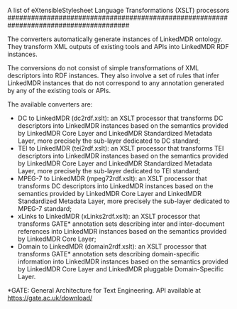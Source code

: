 A list of eXtensibleStylesheet Language Transformations (XSLT) processors
#######################################################################################

The converters automatically generate instances of LinkedMDR ontology. They transform XML outputs of existing tools and APIs into LinkedMDR RDF instances.

The conversions do not consist of simple transformations of XML descriptors into RDF instances.
They also involve a set of rules that infer LinkedMDR instances that do not correspond to any annotation generated by any of the existing tools or APIs.  

The available converters are:
- DC to LinkedMDR (dc2rdf.xslt): an XSLT processor that transforms DC descriptors into LinkedMDR instances based on the semantics provided by LinkedMDR Core Layer and LinkedMDR Standardized Metadata Layer, more precisely the sub-layer dedicated to DC standard;
- TEI to LinkedMDR (tei2rdf.xslt): an XSLT processor that transforms TEI descriptors into LinkedMDR instances based on the semantics provided by LinkedMDR Core Layer and LinkedMDR Standardized Metadata Layer, more precisely the sub-layer dedicated to TEI standard;
- MPEG-7 to LinkedMDR (mpeg72rdf.xslt): an XSLT processor that transforms DC descriptors into LinkedMDR instances based on the semantics provided by LinkedMDR Core Layer and LinkedMDR Standardized Metadata Layer, more precisely the sub-layer dedicated to MPEG-7 standard;
- xLinks to LinkedMDR (xLinks2rdf.xslt): an XSLT processor that transforms GATE* annotation sets describing inter and inter-document references into LinkedMDR instances based on the semantics provided by LinkedMDR Core Layer;
- Domain to LinkedMDR (domain2rdf.xslt): an XSLT processor that transforms GATE* annotation sets describing domain-specific information into LinkedMDR instances based on the semantics provided by LinkedMDR Core Layer and LinkedMDR pluggable Domain-Specific Layer.

*GATE: General Architecture for Text Engineering. API available at https://gate.ac.uk/download/
